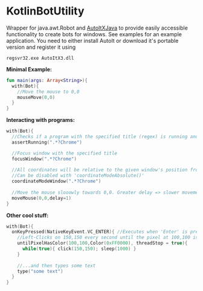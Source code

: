 # KotlinBotUtility
Wrapper for java.awt.Robot and [AutoItXJava](https://github.com/accessrichard/autoitx4java) to provide easily accessible functionality to create bots for windows.
See examples for an example application.
You need to either install AutoIt or download it's portable version and register it using
```
regsvr32.exe AutoItX3.dll
```


**Minimal Example:**
```kotlin
fun main(args: Array<String>){
  with(Bot){
    //Move the mouse to 0,0
    mouseMove(0,0)
  }
}
```

**Interacting with programs:**
```kotlin
with(Bot){
  //Checks if a program with the specified title (regex) is running and otherwise terminates
  assertRunning(".*?Chrome")

  //Focus window with the specified title
  focusWindow(".*?Chrome")
  
  //All coordinates will be relative to the given window's position from here on.
  //Can be disabled with 'coordinateModeAbsolute()'
  coordinateModeWindow(".*?Chrome")
  
  //Move the mouse slooowly towards 0,0. Greater delay => slower movement.
  moveMouse(0,0,delay=1)
}
```

**Other cool stuff:**
```kotlin
with(Bot){
  onKeyPressed(NativeKeyEvent.VC_ENTER){ //Executes when 'Enter' is pressed
    //Left-Clicks on 150,150 every second until the pixel at 100,100 is red.
    untilPixelHasColor(100,100,Color(0xFF0000), threadStop = true){
      while(true){ click(150,150); sleep(1000) }
    }
    
    //...and then types some text
    type("some text")
  }
}
```
